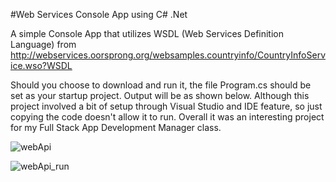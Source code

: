 #Web Services Console App using C# .Net 


A simple Console App that utilizes WSDL (Web Services Definition Language) from http://webservices.oorsprong.org/websamples.countryinfo/CountryInfoService.wso?WSDL

Should you choose to download and run it, the file Program.cs should be set as your startup project. Output will be as shown below. Although this project involved a bit of setup
through Visual Studio and IDE feature, so just copying the code doesn't allow it to run. Overall it was an interesting project for my Full Stack App Development Manager class.


![webApi](https://user-images.githubusercontent.com/10329673/120943130-81a1ce80-c6d9-11eb-9794-8e7768a8881b.png)


![webApi_run](https://user-images.githubusercontent.com/10329673/120943140-8ebebd80-c6d9-11eb-93b5-a4dcd50156ec.png)
